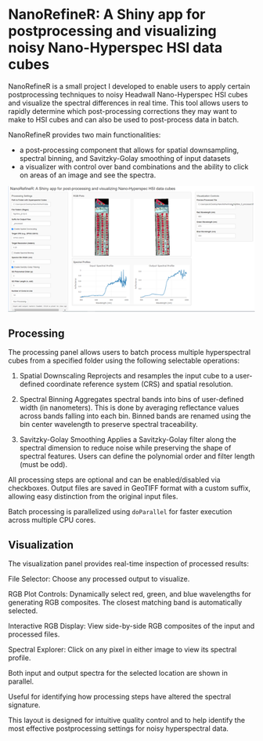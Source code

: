 # NanoRefineR: A Shiny app for postprocessing and visualizing noisy Nano-Hyperspec HSI data cubes

NanoRefineR is a small project I developed to enable users to apply certain postprocessing techniques to noisy Headwall Nano-Hyperspec HSI cubes and visualize the spectral differences in real time. This tool allows users to rapidly determine which post-processing corrections they may want to make to HSI cubes and can also be used to post-process data in batch.

NanoRefineR provides two main functionalities:
- a post-processing component that allows for spatial downsampling, spectral binning, and Savitzky-Golay smoothing of input datasets
- a visualizer with control over band combinations and the ability to click on areas of an image and see the spectra. 

![](imgs/img.png)


## Processing
The processing panel allows users to batch process multiple hyperspectral cubes from a specified folder using the following selectable operations:

1. Spatial Downscaling
Reprojects and resamples the input cube to a user-defined coordinate reference system (CRS) and spatial resolution.


2. Spectral Binning
Aggregates spectral bands into bins of user-defined width (in nanometers). This is done by averaging reflectance values across bands falling into each bin. Binned bands are renamed using the bin center wavelength to preserve spectral traceability.

3. Savitzky-Golay Smoothing
Applies a Savitzky-Golay filter along the spectral dimension to reduce noise while preserving the shape of spectral features. Users can define the polynomial order and filter length (must be odd).

All processing steps are optional and can be enabled/disabled via checkboxes. Output files are saved in GeoTIFF format with a custom suffix, allowing easy distinction from the original input files.

Batch processing is parallelized using `doParallel` for faster execution across multiple CPU cores.

## Visualization
The visualization panel provides real-time inspection of processed results:

File Selector: Choose any processed output to visualize.

RGB Plot Controls: Dynamically select red, green, and blue wavelengths for generating RGB composites. The closest matching band is automatically selected.

Interactive RGB Display: View side-by-side RGB composites of the input and processed files.

Spectral Explorer: Click on any pixel in either image to view its spectral profile.

Both input and output spectra for the selected location are shown in parallel.

Useful for identifying how processing steps have altered the spectral signature.

This layout is designed for intuitive quality control and to help identify the most effective postprocessing settings for noisy hyperspectral data.










